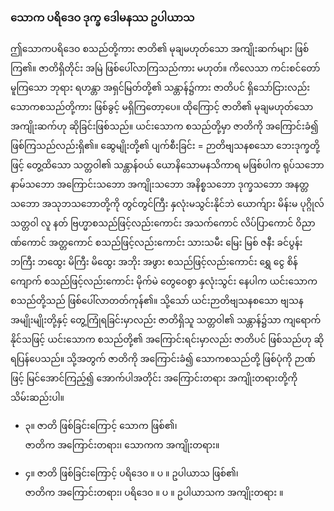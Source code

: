 ### သောက ပရိဒေဝ ဒုက္ခ ဒေါမနဿ ဥပါယာသ

ဤသောကပရိဒေဝ စသည်တို့ကား ဇာတိ၏ မုချမဟုတ်သော အကျိုးဆက်များ ဖြစ်ကြ၏။ 
ဇာတိရှိတိုင်း အမြဲ ဖြစ်ပေါ်လာကြသည်ကား မဟုတ်။ 
ကိလေသာ ကင်းစင်တော်မူကြသော ဘုရား ရဟန္တာ အရှင်မြတ်တို့၏ သန္တာန်၌ကား ဇာတိပင် ရှိသော်ငြားလည်း သောကစသည်တို့ကား ဖြစ်ခွင့် မရှိကြတော့ပေ။ 
ထိုကြောင့် ဇာတိ၏ မုချမဟုတ်သော အကျိုးဆက်ဟု ဆိုခြင်းဖြစ်သည်။ 
ယင်းသောက စသည်တို့မှာ ဇာတိကို အကြောင်းခံ၍ ဖြစ်ကြသည်လည်းရှိ၏။ 
ဆွေမျိုးတို့၏ ပျက်စီးခြင်း = ဉာတိဗျသနစသော ဘေးဒုက္ခတို့ဖြင့် တွေ့ထိသော သတ္တဝါ၏ သန္တာန်ဝယ် ယောနိသောမနသိကာရ မဖြစ်ပါက ရုပ်သဘော နာမ်သဘော အကြောင်းသဘော အကျိုးသဘော အနိစ္စသဘော ဒုက္ခသဘော အနတ္တသဘော အသုဘသဘောတို့ကို တွင်တွင်ကြီး နှလုံးမသွင်းနိုင်ဘဲ ယောက်ျား မိန်းမ ပုဂ္ဂိုလ် သတ္တဝါ လူ နတ် ဗြဟ္မာစသည်ဖြင့်လည်းကောင်း အသက်ကောင် လိပ်ပြာကောင် ဝိညာဏ်ကောင် အတ္တကောင် စသည်ဖြင့်လည်းကောင်း သားသမီး မြေး မြစ် ဇနီး ခင်ပွန်း ဘကြီး ဘထွေး မိကြီး မိထွေး အဘိုး အဖွား စသည်ဖြင့်လည်းကောင်း ရွှေ ငွေ စိန်ကျောက် စသည်ဖြင့်လည်းကောင်း မိုက်မဲ တွေဝေစွာ နှလုံးသွင်း နေပါက ယင်းသောကစသည်တို့သည် ဖြစ်ပေါ်လာတတ်ကုန်၏။ 
သို့သော် ယင်းဉာတိဗျသနစသော ဗျသန အမျိုးမျိုးတို့နှင့် တွေ့ကြုံရခြင်းမှာလည်း ဇာတိရှိသူ သတ္တဝါ၏ သန္တာန်၌သာ ကျရောက်နိုင်သဖြင့် ယင်းသောက စသည်တို့၏ အကြောင်းရင်းမှာလည်း ဇာတိပင် ဖြစ်သည်ဟု ဆိုရပြန်ပေသည်။ 
သို့အတွက် ဇာတိကို အကြောင်းခံ၍ သောကစသည်တို့ ဖြစ်ပုံကို ဉာဏ်ဖြင့် မြင်အောင်ကြည့်၍ အောက်ပါအတိုင်း အကြောင်းတရား အကျိုးတရားတို့ကို သိမ်းဆည်းပါ။

- ၃။ ဇာတိ ဖြစ်ခြင်းကြောင့် သောက ဖြစ်၏၊
<br>ဇာတိက အကြောင်းတရား၊ သောကက အကျိုးတရား။

- ၄။ ဇာတိ ဖြစ်ခြင်းကြောင့် ပရိဒေဝ ။ ပ ။ ဥပါယာသ ဖြစ်၏၊
<br>ဇာတိက အကြောင်းတရား၊ ပရိဒေဝ ။ ပ ။ ဥပါယာသက အကျိုးတရား ။
